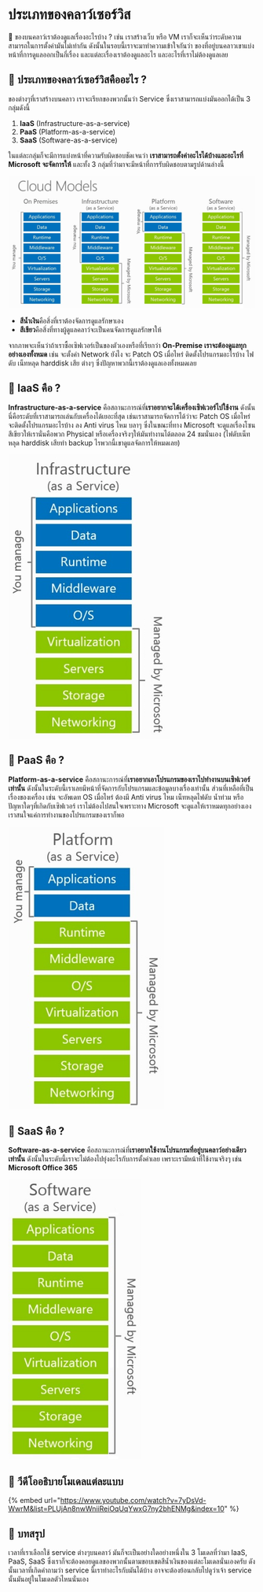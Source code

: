 # ประเภทของคลาว์เซอร์วิส

💬 ของบนคลาว์เราต้องดูแลเรื่องอะไรบ้าง ? เช่น เราสร้างเว็บ หรือ VM เราก็จะเห็นว่าระดับความสามารถในการตั้งค่ามันไม่เท่ากัน ดังนั้นในรอบนี้เราจะมาทำความเข้าใจกันว่า ของที่อยู่บนคลาวเขาแบ่งหน้าที่การดูแลออกเป็นกี่เรื่อง และแต่ละเรื่องเราต้องดูแลอะไร และอะไรที่เราไม่ต้องดูแลเลย

## 🤔 ประเภทของคลาว์เซอร์วิสคืออะไร ?

ของต่างๆที่เราสร้างบนคลาว เราจะเรียกของพวกนั้นว่า Service ซึ่งเราสามารถแบ่งมันออกได้เป็น 3 กลุ่มดังนี้

1. **IaaS** \(Infrastructure-as-a-service\)
2. **PaaS** \(Platform-as-a-service\)
3. **SaaS** \(Software-as-a-service\)

ในแต่ละกลุ่มก็จะมีการแบ่งหน้าที่ความรับผิดชอบชัดเจนว่า **เราสามารถตั้งค่าอะไรได้บ้างและอะไรที่ Microsoft จะจัดการให้** และทั้ง 3 กลุ่มที่ว่ามาจะมีหน้าที่การรับผิดชอบตามรูปด้านล่างนี้

![](../../.gitbook/assets/image%20%2835%29.png)

* **สีน้ำเงิน**คือสิ่งที่เราต้องจัดการดูแลรักษาเอง
* **สีเขียว**คือสิ่งที่ทางผู้ดูแลคลาว์จะเป็นคนจัดการดูแลรักษาให้

จากภาพจะเห็นว่าถ้าเราซื้อเซิฟเวอร์เป็นของตัวเองหรือที่เรียกว่า **On-Premise เราจะต้องดูแลทุกอย่างเองทั้งหมด** เช่น จะตั้งค่า Network ยังไง จะ Patch OS เมื่อไหร่ ติดตั้งโปรแกรมอะไรบ้าง ไฟดับ เน็ทหลุด harddisk เสีย ต่างๆ ซึ่งปัญหาพวกนี้เราต้องดูแลเองทั้งหมดเลย

## 🤔 IaaS คือ ?

**Infrastructure-as-a-service** คือสถานะการณ์ที่**เราอยากจะได้เครื่องเซิฟเวอร์ไปใช้งาน** ดังนั้นนี่คือระดับที่เราสามารถเล่นกับเครื่องได้เยอะที่สุด เช่นเราสามารถจัดการได้ว่าจะ Patch OS เมื่อไหร่ จะติดตั้งโปรแกรมอะไรบ้าง ลง Anti virus ไหม บลาๆ ซึ่งในขณะที่ทาง Microsoft จะดูแลเรื่องโซนสีเขียวให้เรานั่นคือพวก Physical หรือเครื่องจริงๆให้มันทำงานได้ตลอด 24 ชมนั่นเอง \(ไฟดับเน็ทหลุด harddisk เสียทำ backup ไรพวกนี้เขาดูแลจัดการให้หมดเลย\)

![](../../.gitbook/assets/image%20%28397%29.png)

## 🤔 PaaS คือ ?

**Platform-as-a-service** คือสถานะการณ์ที่**เราอยากเอาโปรแกรมของเราไปทำงานบนเซิฟเวอร์เท่านั้น** ดังนั้นในระดับนี้เราเลยมีหน้าที่จัดการกับโปรแกรมและข้อมูลบางเรื่องเท่านั้น ส่วนที่เหลือที่เป็นเรื่องของเครื่อง เช่น จะอัพเดท OS เมื่อไหร่ ต้องมี Anti virus ไหม เน็ทหลุดไฟดับ น้ำท่วม หรือปัญหาใดๆที่เกิดกับเซิฟเวอร์ เราไม่ต้องไปสนใจเพราะทาง Microsoft จะดูแลให้เราหมดทุกอย่างเอง เราสนใจแค่การทำงานของโปรแกรมของเราก็พอ

![](../../.gitbook/assets/image%20%28673%29.png)

## 🤔 SaaS คือ ?

**Software-as-a-service** คือสถานะการณ์ที่**เราอยากใช้งานโปรแกรมที่อยู่บนคลาว์อย่างเดียวเท่านั้น** ดังนั้นในระดับนี้เราจะไม่ต้องไปยุ่งอะไรกับการตั้งค่าเลย เพราะเรามีหน้าที่ใช้งานจริงๆ เช่น **Microsoft Office 365**

![](../../.gitbook/assets/image%20%28234%29.png)

## 🎥 วีดีโออธิบายโมเดลแต่ละแบบ

{% embed url="https://www.youtube.com/watch?v=7yDsVd-WwrM&list=PLUjAn8nwWniiReiOqUqYwxG7ny2bhENMg&index=10" %}

## 🎯 บทสรุป

เวลาที่เราเลือกใช้ service ต่างๆบนคลาว์ มันก็จะเป็นอย่างใดอย่างหนึ่งใน 3 โมเดลที่ว่ามา IaaS, PaaS, SaaS ซึ่งเราก็จะต้องคอยดูแลของพวกนั้นตามขอบเขตสีน้ำเงินของแต่ละโมเดลนั่นเองครับ ดังนั้นเวลาที่เกิดคำถามว่า service นี้เราทำอะไรกับมันได้บ้าง อาจจะต้องย้อนกลับไปดูว่าเจ้า service นั้นมันอยู่ในโมเดลตัวไหนนั่นเอง

